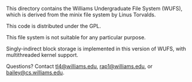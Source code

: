 This directory contains the Williams Undergraduate File System (WUFS), 
which is derived from the minix file system by Linus Torvalds.

This code is distributed under the GPL.

This file system is not suitable for any particular purpose.

Singly-indirect block storage is implemented in this version of WUFS, with multithreaded kernel support.

Questions? Contact tl4@williams.edu, rap1@williams.edu, or bailey@cs.williams.edu.
